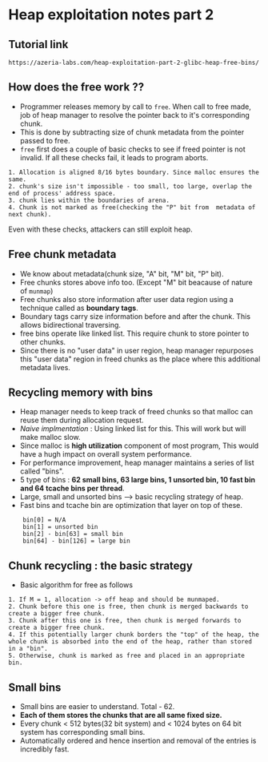# Heap exploitation notes part 2

## Tutorial link
```
https://azeria-labs.com/heap-exploitation-part-2-glibc-heap-free-bins/
```

## How does the free work ??
- Programmer releases memory by call to `free`. When call to free made, job of heap manager to resolve the pointer back to it's corresponding chunk.
- This is done by subtracting size of chunk metadata from the pointer passed to free.
- `free` first does a couple of basic checks to see if freed pointer is not invalid. If all these checks fail, it leads to program aborts.
```
1. Allocation is aligned 8/16 bytes boundary. Since malloc ensures the same.
2. chunk's size isn't impossible - too small, too large, overlap the end of process' address space.
3. chunk lies within the boundaries of arena.
4. Chunk is not marked as free(checking the "P" bit from  metadata of next chunk).
```
Even with these checks, attackers can still exploit heap.

## Free chunk metadata

- We know about metadata(chunk size, "A" bit, "M" bit, "P" bit).
- Free chunks stores above info too. (Except "M" bit beacause of nature of `munmap`)
- Free chunks also store information after user data region using a technique called as **boundary tags**. 
- Boundary tags carry size information  before and after the chunk. This allows bidirectional traversing.
- free bins operate like linked list. This require chunk to store pointer to other chunks.
- Since there is no "user data" in user region, heap manager repurposes this "user data" region in freed chunks as the place where this additional metadata lives.

## Recycling memory with bins
- Heap manager needs to keep track of freed chunks so that malloc can reuse them during allocation request.
- *Naive implmentation* : Using linked list for this. This will work but will make malloc slow.
- Since malloc is **high utilization** component of most program, This would have a hugh impact on overall system performance.
- For performance improvement, heap manager maintains a series of list called "bins".
- 5 type of bins : **62 small bins, 63 large bins, 1 unsorted bin, 10 fast bin and 64 tcache bins per thread**.
- Large, small and unsorted bins --> basic recycling strategy of heap.
- Fast bins and  tcache bin are optimization that layer on top of these.

```
    bin[0] = N/A
    bin[1] = unsorted bin
    bin[2] - bin[63] = small bin
    bin[64] - bin[126] = large bin
```
## Chunk recycling : the basic strategy
- Basic algorithm for free as follows
```
1. If M = 1, allocation -> off heap and should be munmaped.
2. Chunk before this one is free, then chunk is merged backwards to create a bigger free chunk.
3. Chunk after this one is free, then chunk is merged forwards to create a bigger free chunk.
4. If this potentially larger chunk borders the "top" of the heap, the whole chunk is absorbed into the end of the heap, rather than stored in a "bin".
5. Otherwise, chunk is marked as free and placed in an appropriate bin.
```

## Small bins
- Small bins are easier to understand. Total - 62.
- **Each of them stores the chunks that are all same fixed size.**
- Every chunk < 512 bytes(32 bit system) and < 1024 bytes on 64 bit system has corresponding small bins.
- Automatically ordered and hence insertion and removal of the entries is incredibly fast.
